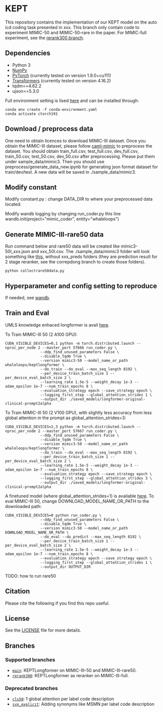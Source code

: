 
# KEPT

This repository contains the implementation of our KEPT model on the auto icd coding task presented in xxx. This branch only contain code to experiment MIMIC-50 and MIMIC-50-rare in the paper. For MIMIC-full experiment, see the [rerank300 branch](https://github.com/whaleloops/KEPT/tree/rerank300).

## Dependencies

* Python 3
* [NumPy](http://www.numpy.org/)
* [PyTorch](http://pytorch.org/) (currently tested on version 1.9.0+cu111)
* [Transformers](https://github.com/huggingface/transformers) (currently tested on version 4.16.2)
* tqdm==4.62.2
* ujson==5.3.0

Full environment setting is lised [here](conda-environment.yaml) and can be installed through:

```
conda env create -f conda-environment.yaml
conda activate ctorch191
```

## Download / preprocess data
One need to obtain licences to download MIMIC-III dataset. Once you obtain the MIMIC-III dataset, please follow [caml-mimic](https://github.com/jamesmullenbach/caml-mimic) to preprocess the dataset. You should obtain train_full.csv, test_full.csv, dev_full.csv, train_50.csv, test_50.csv, dev_50.csv after preprocessing. Please put them under sample_data/mimic3. Then you should use preprocess/generate_data_new.ipynb for generating json format dataset for train/dev/test. A new data will be saved in ./sample_data/mimic3.


## Modify constant
Modify constant.py : change DATA_DIR to where your preprocessed data located.

Modify wandb logging by changing run_coder.py this line wandb.init(project="mimic_coder", entity="whaleloops")

## Generate MIMIC-III-rare50 data
Run command below and rare50 data will be created like mimic3-50l_xxx.json and xxx_50l.csv. The ./sample_data/mimic3 folder will look something like [this](data_files.PNG), without xxx_preds folders (they are prediction result for 2 stage reranker, see the correpdong branch to create those folders). 

```
python collectrare50data.py
```


## Hyperparameter and config setting to reproduce
If needed, see [wandb](https://wandb.ai/whaleloops/mimic_coder/runs/198spced/).


## Train and Eval

UMLS knowledge enhaced longformer is avail [here](https://huggingface.co/whaleloops/keptlongformer). 

To Train MIMIC-III 50 (2 A100 GPU):

```
CUDA_VISIBLE_DEVICES=0,1 python -m torch.distributed.launch --nproc_per_node 2 --master_port 57666 run_coder.py \
                --ddp_find_unused_parameters False \
                --disable_tqdm True \
                --version mimic3-50 --model_name_or_path whaleloops/keptlongformer \
                --do_train --do_eval --max_seq_length 8192 \
                --per_device_train_batch_size 1 --per_device_eval_batch_size 2 \
                --learning_rate 1.5e-5 --weight_decay 1e-3 --adam_epsilon 1e-7 --num_train_epochs 8 \
                --evaluation_strategy epoch --save_strategy epoch \
                --logging_first_step --global_attention_strides 1 \
                --output_dir ./saved_models/longformer-original-clinical-prompt2alpha
```

To Train MIMIC-III 50 (2 V100 GPU), with slightly less accuracy from less global attention in the prompt as global_attention_strides=3:
```
CUDA_VISIBLE_DEVICES=2,3 python -m torch.distributed.launch --nproc_per_node 2 --master_port 57667 run_coder.py \
                --ddp_find_unused_parameters False \
                --disable_tqdm True \
                --version mimic3-50 --model_name_or_path whaleloops/keptlongformer \
                --do_train --do_eval --max_seq_length 8192 \
                --per_device_train_batch_size 1 --per_device_eval_batch_size 2 \
                --learning_rate 1.5e-5 --weight_decay 1e-3 --adam_epsilon 1e-7 --num_train_epochs 8 \
                --evaluation_strategy epoch --save_strategy epoch \
                --logging_first_step --global_attention_strides 3 \
                --output_dir ./saved_models/longformer-original-clinical-prompt2alpha
```

A finetuned model (where global_attention_strides=1) is available [here](https://drive.google.com/file/d/1sv8cad8H1ajcKUis6qJFc7-9e9kWVeAv/view?usp=sharing). To eval MIMIC-III 50, change DOWNLOAD_MODEL_NAME_OR_PATH to the downloaded path:
```
CUDA_VISIBLE_DEVICES=0 python run_coder.py \
                --ddp_find_unused_parameters False \
                --disable_tqdm True \
                --version mimic3-50 --model_name_or_path DOWNLOAD_MODEL_NAME_OR_PATH \
                --do_eval --do_predict --max_seq_length 8192 \
                --per_device_train_batch_size 1 --per_device_eval_batch_size 2 \
                --learning_rate 1.5e-5 --weight_decay 1e-3 --adam_epsilon 1e-7 --num_train_epochs 8 \
                --evaluation_strategy epoch --save_strategy epoch \
                --logging_first_step --global_attention_strides 1 \
                --output_dir OUTPUT_DIR
```

TODO: how to run rare50

## Citation

Please cite the following if you find this repo useful.


## License

See the [LICENSE](LICENSE) file for more details.

## Branches
### Supported branches
* [`main`](https://github.com/whaleloops/KEPT/tree/main): KEPTLongformer on MIMIC-III-50 and MIMIC-III-rare50.
* [`rerank300`](https://github.com/whaleloops/KEPT/tree/rerank300): KEPTLongformer as reranker on MIMIC-III-full.

### Deprecated branches
* [`cls50`](https://github.com/whaleloops/KEPT/tree/cls50): 1 global attention per label code description
* [`syn_explicit`](https://github.com/whaleloops/KEPT/tree/syn_explicit): Adding synonyms like MSMN per label code description

